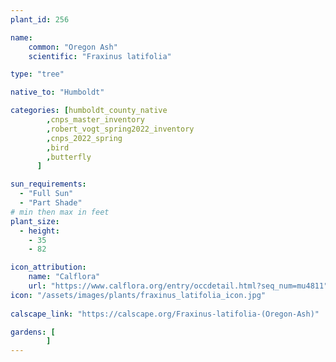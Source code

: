 ```yaml
---
plant_id: 256 

name: 
    common: "Oregon Ash"    
    scientific: "Fraxinus latifolia"    

type: "tree"

native_to: "Humboldt"

categories: [humboldt_county_native
        ,cnps_master_inventory
        ,robert_vogt_spring2022_inventory
        ,cnps_2022_spring
        ,bird
        ,butterfly
      ]

sun_requirements:
  - "Full Sun"
  - "Part Shade"
# min then max in feet
plant_size:
  - height: 
    - 35 
    - 82

icon_attribution: 
    name: "Calflora"
    url: "https://www.calflora.org/entry/occdetail.html?seq_num=mu4811"
icon: "/assets/images/plants/fraxinus_latifolia_icon.jpg"
 
calscape_link: "https://calscape.org/Fraxinus-latifolia-(Oregon-Ash)"

gardens: [
        ]
---
```

